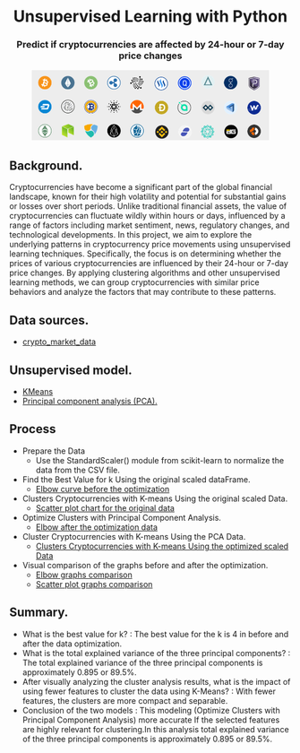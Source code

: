 
<h1 align="center">Unsupervised Learning with Python </h1>
<h3 align="center">Predict if cryptocurrencies are affected by 24-hour or 7-day price changes</h1>
<div align="center">
	<img src="Images/CurrencyIcon.png">
</div>


## Background.
Cryptocurrencies have become a significant part of the global financial landscape, 
known for their high volatility and potential for substantial gains or losses over short periods. 
Unlike traditional financial assets, the value of cryptocurrencies can fluctuate wildly within hours or days, 
influenced by a range of factors including market sentiment, news, regulatory changes, and technological developments.
In this project, we aim to explore the underlying patterns in cryptocurrency price movements using unsupervised learning techniques.
Specifically, the focus is on determining whether the prices of various cryptocurrencies are influenced by their 24-hour or 7-day price changes. 
By applying clustering algorithms and other unsupervised learning methods, we can group cryptocurrencies with similar price behaviors and analyze the factors that may contribute to these patterns.

## Data sources.
- [crypto_market_data](Resources/crypto_market_data.csv)

## Unsupervised model.
- [KMeans](https://scikit-learn.org/stable/modules/generated/sklearn.cluster.KMeans.html)
- [Principal component analysis (PCA).](https://scikit-learn.org/stable/modules/generated/sklearn.decomposition.PCA.html#sklearn.decomposition.PCA)

## Process  
- Prepare the Data
  - Use the StandardScaler() module from scikit-learn to normalize the data from the CSV file.
- Find the Best Value for k Using the original scaled dataFrame.
  - [Elbow curve before the optimization](images/elbow_before_Optimization.png)
- Clusters Cryptocurrencies with K-means Using the original scaled Data.
  - [Scatter plot chart for the original data](images/original_scatter.png) 
- Optimize Clusters with Principal Component Analysis.
  - [Elbow after the optimization data](Images/elbow_after_Optimization.png)  
- Cluster Cryptocurrencies with K-means Using the PCA Data.
  - [Clusters Cryptocurrencies with K-means Using the optimized scaled Data](Images/Optimization_scatter.png)
- Visual comparison of the graphs before and after the optimization. 
  - [Elbow graphs comparison](Images/elbowComparison.png)
  - [Scatter plot graphs comparison](Images/scatterComparison.png)

## Summary.
- What is the best value for k?  : The best value for the k is 4 in before and after the data optimization.
- What is the total explained variance of the three principal components? : The total explained variance of the three principal components is approximately 0.895 or 89.5%.
- After visually analyzing the cluster analysis results, what is the impact of using fewer features to cluster the data using K-Means?  : With fewer features, the clusters are more compact and separable.
- Conclusion of the two models  : This modeling (Optimize Clusters with Principal Component Analysis) more accurate If the selected features are highly relevant for clustering.In this analysis total explained variance of the three principal components is approximately 0.895 or 89.5%.

